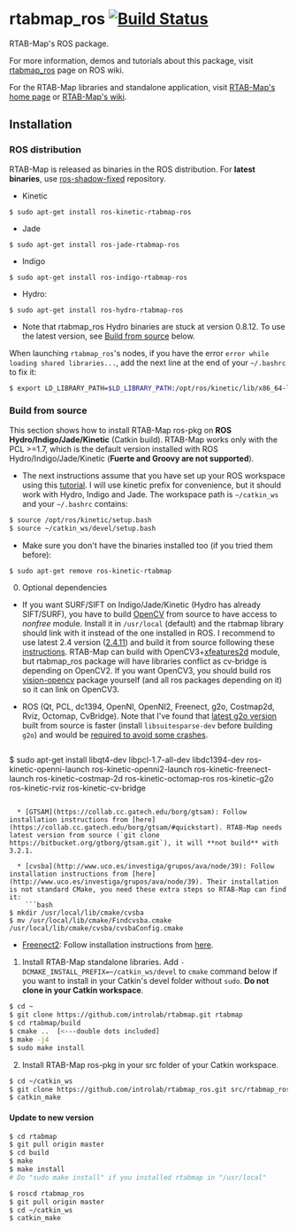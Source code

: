 rtabmap_ros [![Build Status](https://travis-ci.org/introlab/rtabmap_ros.svg?branch=master)](https://travis-ci.org/introlab/rtabmap_ros)
===========

RTAB-Map's ROS package.

For more information, demos and tutorials about this package, visit [rtabmap_ros](http://wiki.ros.org/rtabmap_ros) page on ROS wiki.

For the RTAB-Map libraries and standalone application, visit [RTAB-Map's home page](http://introlab.github.io/rtabmap) or [RTAB-Map's wiki](https://github.com/introlab/rtabmap/wiki).

## Installation 

### ROS distribution 
RTAB-Map is released as binaries in the ROS distribution. For **latest binaries**, use [ros-shadow-fixed](http://wiki.ros.org/ShadowRepository) repository.
 * Kinetic
  ```
$ sudo apt-get install ros-kinetic-rtabmap-ros
```
 * Jade
  ```
$ sudo apt-get install ros-jade-rtabmap-ros
```
 * Indigo
  ```
$ sudo apt-get install ros-indigo-rtabmap-ros
```
 * Hydro:
  ```
$ sudo apt-get install ros-hydro-rtabmap-ros
```
   * Note that rtabmap_ros Hydro binaries are stuck at version 0.8.12. To use the latest version, see [Build from source](https://github.com/introlab/rtabmap_ros#build-from-source) below.

When launching `rtabmap_ros`'s nodes, if you have the error `error while loading shared libraries...`, add the next line at the end of your `~/.bashrc` to fix it:
```bash
$ export LD_LIBRARY_PATH=$LD_LIBRARY_PATH:/opt/ros/kinetic/lib/x86_64-linux-gnu
```

### Build from source
This section shows how to install RTAB-Map ros-pkg on **ROS Hydro/Indigo/Jade/Kinetic** (Catkin build). RTAB-Map works only with the PCL >=1.7, which is the default version installed with ROS Hydro/Indigo/Jade/Kinetic (**Fuerte and Groovy are not supported**).

 * The next instructions assume that you have set up your ROS workspace using this [tutorial](http://wiki.ros.org/catkin/Tutorials/create_a_workspace). I will use kinetic prefix for convenience, but it should work with Hydro, Indigo and Jade. The workspace path is `~/catkin_ws` and your `~/.bashrc` contains:
 
  ```bash
$ source /opt/ros/kinetic/setup.bash
$ source ~/catkin_ws/devel/setup.bash
```

 * Make sure you don't have the binaries installed too (if you tried them before):
 ```bash
$ sudo apt-get remove ros-kinetic-rtabmap
```

 0. Optional dependencies
  * If you want SURF/SIFT on Indigo/Jade/Kinetic (Hydro has already SIFT/SURF), you have to build [OpenCV]([OpenCV](http://opencv.org/)) from source to have access to *nonfree* module. Install it in `/usr/local` (default) and the rtabmap library should link with it instead of the one installed in ROS. I recommend to use latest 2.4 version ([2.4.11](https://github.com/Itseez/opencv/archive/2.4.11.zip)) and build it from source following these [instructions](http://docs.opencv.org/doc/tutorials/introduction/linux_install/linux_install.html#building-opencv-from-source-using-cmake-using-the-command-line). RTAB-Map can build with OpenCV3+[xfeatures2d](https://github.com/Itseez/opencv_contrib/tree/master/modules/xfeatures2d) module, but rtabmap_ros package will have libraries conflict as cv-bridge is depending on OpenCV2. If you want OpenCV3, you should build ros [vision-opencv](https://github.com/ros-perception/vision_opencv) package yourself (and all ros packages depending on it) so it can link on OpenCV3.
  
  * ROS (Qt, PCL, dc1394, OpenNI, OpenNI2, Freenect, g2o, Costmap2d, Rviz, Octomap, CvBridge). Note that I've found that [latest g2o version](https://github.com/RainerKuemmerle/g2o) built from source is faster (install `libsuitesparse-dev` before building `g2o`) and would be [required to avoid some crashes](http://official-rtab-map-forum.67519.x6.nabble.com/ROS-2D-occupancy-grid-tp1204p1215.html).
    ```bash
$ sudo apt-get install libqt4-dev libpcl-1.7-all-dev libdc1394-dev ros-kinetic-openni-launch ros-kinetic-openni2-launch ros-kinetic-freenect-launch ros-kinetic-costmap-2d ros-kinetic-octomap-ros ros-kinetic-g2o ros-kinetic-rviz ros-kinetic-cv-bridge
```

  * [GTSAM](https://collab.cc.gatech.edu/borg/gtsam): Follow installation instructions from [here](https://collab.cc.gatech.edu/borg/gtsam/#quickstart). RTAB-Map needs latest version from source (`git clone https://bitbucket.org/gtborg/gtsam.git`), it will **not build** with 3.2.1.
  
  * [cvsba](http://www.uco.es/investiga/grupos/ava/node/39): Follow installation instructions from [here](http://www.uco.es/investiga/grupos/ava/node/39). Their installation is not standard CMake, you need these extra steps so RTAB-Map can find it:
    ```bash
$ mkdir /usr/local/lib/cmake/cvsba 
$ mv /usr/local/lib/cmake/Findcvsba.cmake /usr/local/lib/cmake/cvsba/cvsbaConfig.cmake
```

  * [Freenect2](https://github.com/OpenKinect/libfreenect2): Follow installation instructions from [here](https://github.com/OpenKinect/libfreenect2#debianubuntu-1404-perhaps-earlier).

 1. Install RTAB-Map standalone libraries. Add `-DCMAKE_INSTALL_PREFIX=~/catkin_ws/devel` to `cmake` command below if you want to install in your Catkin's devel folder without `sudo`. **Do not clone in your Catkin workspace**.
 
 ```bash
$ cd ~
$ git clone https://github.com/introlab/rtabmap.git rtabmap
$ cd rtabmap/build
$ cmake ..  [<---double dots included]
$ make -j4
$ sudo make install
```

 2. Install RTAB-Map ros-pkg in your src folder of your Catkin workspace.
 
 ```bash
$ cd ~/catkin_ws
$ git clone https://github.com/introlab/rtabmap_ros.git src/rtabmap_ros
$ catkin_make
```

#### Update to new version 

```bash
$ cd rtabmap
$ git pull origin master
$ cd build
$ make
$ make install
# Do "sudo make install" if you installed rtabmap in "/usr/local"

$ roscd rtabmap_ros
$ git pull origin master
$ cd ~/catkin_ws
$ catkin_make
```


